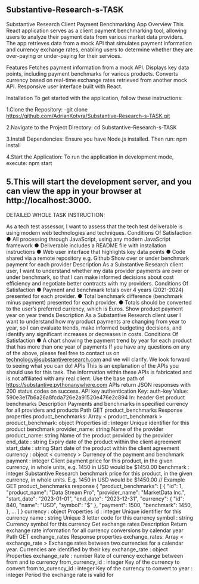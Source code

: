 Substantive-Research-s-TASK
------------------------------------------------------------------------------------------------------------
Substantive Research Client Payment Benchmarking App Overview This React application serves as a client payment benchmarking tool, allowing users to analyze their payment data from various market data providers. The app retrieves data from a mock API that simulates payment information and currency exchange rates, enabling users to determine whether they are over-paying or under-paying for their services.

Features Fetches payment information from a mock API. Displays key data points, including payment benchmarks for various products. Converts currency based on real-time exchange rates retrieved from another mock API. Responsive user interface built with React.

Installation To get started with the application, follow these instructions:

1.Clone the Repository: -git clone https://github.com/AdrianKotyra/Substantive-Research-s-TASK.git

2.Navigate to the Project Directory: cd Substantive-Research-s-TASK

3.Install Dependencies: Ensure you have Node.js installed. Then run: npm install

4.Start the Application: To run the application in development mode, execute: npm start

5.This will start the development server, and you can view the app in your browser at http://localhost:3000.
------------------------------------------------------------------------------------------------------------------------------------
DETAILED WHOLE TASK INSTRUCTION:


As a tech test assessor, I want to assess that the tech test deliverable is using modern web technologies and techniques. Conditions Of Satisfaction ● All processing through JavaScript, using any modern JavaScript framework ● Deliverable includes a README file with installation instructions ● Web user interface that highlights key data points ● Code shared via a remote repository e.g. Github
Show over or under benchmark payment for each provider Description As a Substantive Research client user, I want to understand whether my data provider payments are over or under benchmark, so that I can make informed decisions about cost efficiency and negotiate better contracts with my providers. Conditions Of Satisfaction ● Payment and benchmark totals over 4 years (2021-2024) presented for each provider. ● Total benchmark difference (benchmark minus payment) presented for each provider. ● Totals should be converted to the user’s preferred currency, which is Euros.
Show product payment year on year trends Description As a Substantive Research client user I want to understand how my product payments are changing from year to year, so I can evaluate trends, make informed budgeting decisions, and identify any significant increases or decreases in costs. Conditions Of Satisfaction ● A chart showing the payment trend by year for each product that has more than one year of payments If you have any questions on any of the above, please feel free to contact us on technology@substantiveresearch.com and we will clarify. We look forward to seeing what you can do! APIs This is an explanation of the APIs you should use for this task. The information within these APIs is fabricated and is not affiliated with any real client. Use the base path of https://substantive.pythonanywhere.com APIs return JSON responses with 200 status codes on success. API key authentication Key: auth-key Value: 590e3e17b6a26a8fcda726e2a91520e476e2c894 In: header Get product benchmarks Description Payments and benchmarks in specified currency for all providers and products Path GET product_benchmarks Response properties product_benchmarks: Array < product_benchmark > product_benchmark: object Properties id : integer Unique identifier for this product benchmark provider_name: string Name of the provider product_name: string Name of the product provided by the provider end_date : string Expiry date of the product within the client agreement start_date : string Start date of the product within the client agreement currency : object < currency > Currency of the payment and benchmark payment : integer Client payment price for this product, in the given currency, in whole units, e.g. 1450 in USD would be $1450.00 benchmark : integer Substantive Research benchmark price for this product, in the given currency, in whole units. E.g. 1450 in USD would be $1450.00 // Example GET product_benchmarks response { "product_benchmarks": [ { "id": 1, "product_name": "Data Stream Pro", "provider_name": "MarketData Inc.", "start_date": "2023-01-01", "end_date": "2023-12-31", "currency": { "id": 840, "name": "USD", "symbol": "$" }, "payment": 1500, "benchmark": 1450, }, ... ] } currency : object Properties id : integer Unique identifier for this currency name : string Unique 3 letter code for this currency symbol : string Currency symbol for this currency Get exchange rates Description Return exchange rate information for all currency conversions by calendar year Path GET exchange_rates Response properties exchange_rates: Array < exchange_rate > Exchange rates between two currencies for a calendar year. Currencies are identified by their key exchange_rate : object Properties exchange_rate : number Rate of currency exchange between from and to currency from_currency_id : integer Key of the currency to convert from to_curency_id : integer Key of the currency to convert to year : integer Period the exchange rate is valid for
